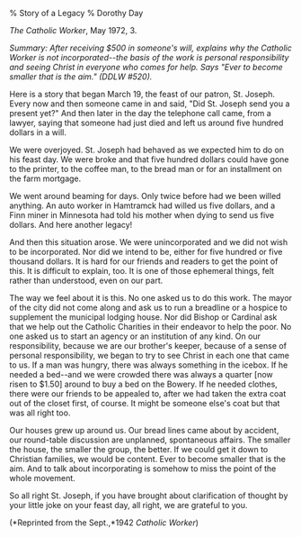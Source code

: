 % Story of a Legacy
% Dorothy Day

*The Catholic Worker*, May 1972, 3.

*Summary: After receiving \$500 in someone's will, explains why the
Catholic Worker is not incorporated--the basis of the work is personal
responsibility and seeing Christ in everyone who comes for help. Says
"Ever to become smaller that is the aim." (DDLW \#520).*

Here is a story that began March 19, the feast of our patron, St.
Joseph. Every now and then someone came in and said, "Did St. Joseph
send you a present yet?" And then later in the day the telephone call
came, from a lawyer, saying that someone had just died and left us
around five hundred dollars in a will.

We were overjoyed. St. Joseph had behaved as we expected him to do on
his feast day. We were broke and that five hundred dollars could have
gone to the printer, to the coffee man, to the bread man or for an
installment on the farm mortgage.

We went around beaming for days. Only twice before had we been willed
anything. An auto worker in Hamtramck had willed us five dollars, and a
Finn miner in Minnesota had told his mother when dying to send us five
dollars. And here another legacy!

And then this situation arose. We were unincorporated and we did not
wish to be incorporated. Nor did we intend to be, either for five
hundred or five thousand dollars. It is hard for our friends and readers
to get the point of this. It is difficult to explain, too. It is one of
those ephemeral things, felt rather than understood, even on our part.

The way we feel about it is this. No one asked us to do this work. The
mayor of the city did not come along and ask us to run a breadline or a
hospice to supplement the municipal lodging house. Nor did Bishop or
Cardinal ask that we help out the Catholic Charities in their endeavor
to help the poor. No one asked us to start an agency or an institution
of any kind. On our responsibility, because we are our brother's keeper,
because of a sense of personal responsibility, we began to try to see
Christ in each one that came to us. If a man was hungry, there was
always something in the icebox. If he needed a bed--and we were crowded
there was always a quarter [now risen to \$1.50] around to buy a bed on
the Bowery. If he needed clothes, there were our friends to be appealed
to, after we had taken the extra coat out of the closet first, of
course. It might be someone else's coat but that was all right too.

Our houses grew up around us. Our bread lines came about by accident,
our round-table discussion are unplanned, spontaneous affairs. The
smaller the house, the smaller the group, the better. If we could get it
down to Christian families, we would be content. Ever to become smaller
that is the aim. And to talk about incorporating is somehow to miss the
point of the whole movement.

So all right St. Joseph, if you have brought about clarification of
thought by your little joke on your feast day, all right, we are
grateful to you.

(*Reprinted from the Sept.,*1942 *Catholic Worker*)
